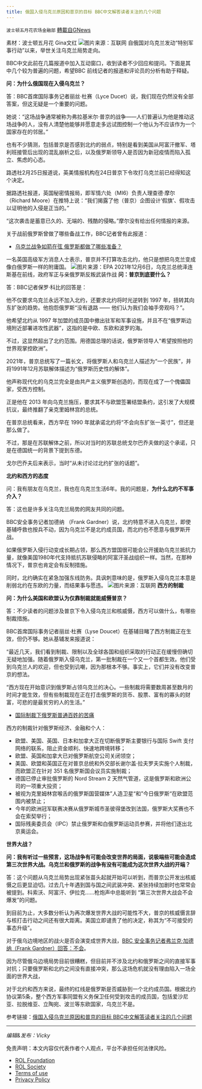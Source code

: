 ```yaml
---
title: 俄国入侵乌克兰原因和普京的目标 BBC中文解答读者关注的几个问题
---
```

`波士顿五月花农场金融部` [轉載自GNews](https://gnews.org/zh-hans/2108328/)

素材：波士顿五月花 Gina文红
![](https://assets.gnews.org/wp-content/uploads/2022/03/Screen-Shot-2022-03-05-at-9.53.20-AM-1.png)图片来源：互联网
自俄国对乌克兰发动“特别军事行动”以来，举世关注乌克兰局势走向。

BBC中文此前在几篇报道中加入互动窗口，收到读者不少回应和提问。下面是其中几个较为普遍的问题，希望BBC 前线记者的报道和评论员的分析有助于释疑。

**问：为什么俄国现在入侵乌克兰？**

答：BBC首席国际事务记者丽丝·杜赛（Lyce Ducet）说，我们现在仍然没有全部答案，但这无疑是一个重要的问题。

她说：“这场战争通常被称为弗拉基米尔·普京的战争——人们普遍认为他是推动这场战争的人，没有人清楚他能够并愿意走多远试图控制一个他认为不应该作为一个国家存在的邻居。”

也有不少猜测，包括普京是否感到北约的弱点，特别是看到美国从阿富汗撤军、塔利班接管后出现的混乱崩析之后，以及俄罗斯领导人是否因为新冠疫情而陷入孤立、焦虑的心态。

路透社2月25日报道说，英美情报机构在24日普京下令攻打乌克兰前已经得知这个决定。

据路透社报道，英国秘密情报局，即军情六处（MI6）负责人理查德·摩尔（Richard Moore）在推特上说：“我们揭露了他（普京）企图设计’假旗’、假攻击以证明他的入侵是正当的。”

“这次袭击是蓄意已久的、无端的、残酷的侵略。”摩尔没有给出任何情报的来源。

关于战前俄罗斯曾做了哪些备战工作，BBC记者曾有此报道：

- [乌克兰战争如箭在弦 俄罗斯都做了哪些准备？](https://www.bbc.com/zhongwen/simp/world-60385123)


一名英国高级军方消息人士表示，普京并不打算攻击北约，他只是想把乌克兰变成像白俄罗斯一样的附庸国。
![](https://assets.gnews.org/wp-content/uploads/2022/03/Screen-Shot-2022-03-05-at-9.56.52-AM.png)图片来源：EPA 
2021年12月6日，乌克兰总统泽连斯基在前线，政府军正与亲俄罗斯反叛武装作战
**问：普京到底要什么？**

答：BBC记者保罗·科比的回答是：

他不仅要求乌克兰永远不加入北约，还要求北约将时光逆转到 1997 年，扭转其向东扩张的趋势。他抱怨俄罗斯“没有退路 —— 他们认为我们会袖手旁观吗？”。

他希望北约从 1997 年加盟的成员国中撤出驻军和军事设施，并且不在“俄罗斯边境附近部署进攻性武器”，这指的是中欧、东欧和波罗的海。

不过，这显然超出了北约范围。用德国总理的话说，俄罗斯领导人“希望按照他的世界观掌控欧洲”。

2021年，普京总统写了一篇长文，将俄罗斯人和乌克兰人描述为“一个民族”，并将1991年12月苏联解体描述为“俄罗斯历史性的解体”。

他声称现代化的乌克兰完全是由共产主义俄罗斯创造的，而现在成了一个傀儡国家，受西方控制。

正是他在 2013 年向乌克兰施压，要求其不与欧盟签署结盟条约，这引发了大规模抗议，最终推翻了亲克里姆林宫的总统。

在普京总统看来，西方早在 1990 年就承诺北约将“不会向东扩张一英寸”，但还是那么做了。

不过，那是在苏联解体之前，所以对当时的苏联总统戈尔巴乔夫做的这个承诺，只是在德国统一的背景下提到东德。

戈尔巴乔夫后来表示，当时“从未讨论过北约扩张的话题”。

**北约和西方的态度**

问：我有朋友在乌克兰，我也在乌克兰生活6年。我的问题是，**为什么北约不军事介入？**

答：这也是许多关注乌克兰局势的网友共同的问题。

BBC安全事务记者加德纳 （Frank Gardner）说，北约特意不进入乌克兰，即使基辅呼救也按兵不动，因为乌克兰不是北约成员国，而北约也不愿意与俄罗斯开战。

如果俄罗斯入侵行动变成长期占领，那么西方盟国很可能会公开援助乌克兰抵抗力量，就像美国1980年代支持抵抗苏联侵略的阿富汗圣战组织一样。当然，在那种情况下，普京也肯定会有反制措施。

同时，北约确实在紧急加强东线防务。具讽刺意味的是，俄罗斯入侵乌克兰本意是削弱北约在东欧的力量，而结果事与愿违。
![](https://assets.gnews.org/wp-content/uploads/2022/03/Screen-Shot-2022-03-05-at-10.00.41-AM.png)图片来源：互联网
**西方的制裁**

**问：为什么美国和欧盟认为仅靠制裁就能威慑普京？**

答：不少读者的问题涉及普京下令入侵乌克兰和核威慑，西方可以做什么，有哪些制裁措施。

BBC首席国际事务记者丽丝·杜赛（Lyse Doucet）在基辅目睹了西方制裁正在生效，但仍不够。她从基辅发来报道说：

“最近几天，我们看到制裁、限制以及全球各国和组织采取的行动正在缓慢但确切无疑地加强。随着俄罗斯入侵乌克兰，第一批制裁在一个又一个首都生效。他们受到乌克兰人的欢迎，但也受到讥嘲，因为那根本不够。事实上，它们并没有改变普京的想法。

“西方现在开始意识到俄罗斯占领乌克兰的决心。一些制裁将需要数周甚至数月的时间才能生效，但有些制裁现在正在打击俄罗斯的货币、股票、富有的寡头的财富，可悲的是最贫穷的人的生活。”

- [国际制裁下俄罗斯普通百姓的苦痛](https://www.bbc.com/zhongwen/simp/business-60577316)


西方的制裁针对俄罗斯经济、金融和个人：

- 欧盟、美国、英国、日本和加拿大正在切断俄罗斯主要银行与国际 Swift 支付网络的联系，阻止资金顺利、快速地跨境转移；
- 欧盟、英国和加拿大已对俄罗斯航空公司关闭领空；
- 美国、欧盟和英国正在对普京总统和外交部长谢尔盖·拉夫罗夫实施个人制裁，而欧盟正在针对 351 名俄罗斯国会议员实施制裁；
- 德国已停止审批俄罗斯的 Nord Stream 2 天然气管道，这是俄罗斯和欧洲公司的一项重大投资；
- 被视为克里姆林宫喉舌的俄罗斯国营媒体”人造卫星“和”今日俄罗斯“在欧盟范围内被禁止；
- 今年的欧洲冠军联赛决赛从俄罗斯城市圣彼得堡改到法国，俄罗斯大奖赛也不会在索契举行；
- 国际残奥委员会（IPC）禁止俄罗斯和白俄罗斯运动员参赛，并将他们逐出北京奥运会。


**世界大战？**

**问：我有听过一些预言，这场战争有可能会改变世界的局面，说极端些可能会造成第三次世界大战。乌克兰和俄罗斯的战争有没有可能成为这次世界大战的开端？**

答：这个问题从乌克兰局势出现紧张苗头起就开始可以听到，而普京公开发出核威慑之后更显迫切。过去几十年遇到国与国之间武装冲突、紧张持续加剧时也常常会被提到。科索沃、阿富汗、伊拉克……枪炮声中总能听到 “第三次世界大战会不会爆发”的问题。

到目前为止，大多数分析认为再次爆发世界大战的可能性不大，普京的核威慑言辞与核打击行动之间还有很大距离。美国立即谴责了他的决定，称其为“不可接受的事态升级”。

对于俄乌边境地区的战火是否会演变成世界大战，[BBC 安全事务记者弗兰克·加德纳（Frank Gardner）回答：不会](https://www.bbc.co.uk/news/world-europe-60485766)。

因为尽管俄乌边境局势目前很糟糕，但目前并不涉及北约和俄罗斯之间的直接军事对抗；只要俄罗斯和北约之间没有直接冲突，那么这场危机就没有理由陷入一场全面的世界大战，

对于北约和西方来说，最终的红线是俄罗斯是否威胁到一个北约成员国。根据北约协议第5条，整个西方军事同盟有义务保卫任何受到攻击的成员国，包括爱沙尼亚、拉脱维亚、立陶宛、波兰等东欧国家，乌克兰不是。

参考链接：[俄国入侵乌克兰原因和普京的目标 BBC中文解答读者关注的几个问题](https://www.bbc.com/zhongwen/simp/world-60570540)

* * *

*编辑&发布：Vicky*

 

免责声明：本文内容仅代表作者个人观点，平台不承担任何法律风险。

- [ROL Foundation](https://rolfoundation.org/)
- [ROL Society](https://rolsociety.org/)
- [Terms of use](https://gnews.org/terms-of-use-3/)
- [Privacy Policy](https://gnews.org/privacy-policy/)
